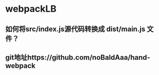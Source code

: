 # webpackLB
## 如何将src/index.js源代码转换成 dist/main.js 文件？
<!-- webpack 运行流程图地址 https://www.processon.com/view/link/638400dc7d9c086a81700814 -->
## git地址https://github.com/noBaldAaa/hand-webpack

